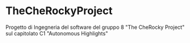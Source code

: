 # TheCheRockyProject
Progetto di Ingegneria del software del gruppo 8 "The CheRocky Project" sul capitolato C1 "Autonomous Highlights"
